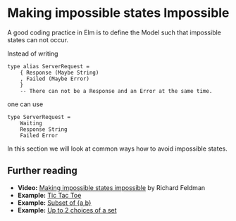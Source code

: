 # Making impossible states Impossible

A good coding practice in Elm is to define the Model such that impossible states can not occur.

Instead of writing

```text
type alias ServerRequest =
    { Response (Maybe String)
    , Failed (Maybe Error)
    }
    -- There can not be a Response and an Error at the same time.
```

one can use

```text
type ServerRequest =
    Waiting
    Response String
    Failed Error
```

In this section we will look at common ways how to avoid impossible states.

## Further reading

* **Video:** [Making impossible states impossible](https://www.youtube.com/watch?v=IcgmSRJHu_8) by Richard Feldman
* **Example:** [Tic Tac Toe](https://discourse.elm-lang.org/t/tictactoe-should-the-winner-be-part-of-the-model/3519/6)
* **Example:** [Subset of {a,b}](https://www.reddit.com/r/elm/comments/bhpc7s/help_designing_my_model/)
* **Example:** [Up to 2 choices of a set](https://www.reddit.com/r/elm/comments/b2yamr/modelling_problem_when_making_illegal_states/)

